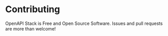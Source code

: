 # Contributing

OpenAPI Stack is Free and Open Source Software. Issues and pull requests are more than welcome!
